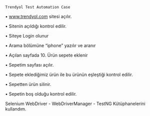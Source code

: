 `Trendyol Test Automation Case`

• www.trendyol.com sitesi açılır.

• Sitenin açıldığı kontrol edilir.

• Siteye Login olunur

• Arama bölümüne “iphone” yazılır ve aranır

• Açılan sayfada 10. Ürün sepete eklenir

• Sepetim sayfası açılır.

• Sepete eklediğimiz ürün ile bu ürünün eşleştiği kontrol edilir.

• Sepetten ürün silinir.

• Sepetin boş olduğu kontrol edilir.

Selenium WebDriver - WebDriverManager - TestNG Kütüphanelerini kullandım.

